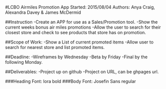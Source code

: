 #LCBO Airmiles Promotion App
Started: 2015/08/04
Authors: Anya Craig, Alexandra Davey & James McDermid

##Instruction
-Create an APP for use as a Sales/Promotion tool. 
-Show the current weeks bonus air miles promotions
-Allow the user to search for their closest store and check to see products that store has on promotion.

##Scope of Work:
-Show a List of current promoted items
-Allow user to search for nearest store and list promoted items.

##Deadline:
-Wireframes by Wednesday
-Beta by Friday
-Final by the following Monday.

##Deliverables:
-Project up on github
-Project on URL, can be ghpages url.

###Heading Font: lora bold
###Body Font: Josefin Sans regular